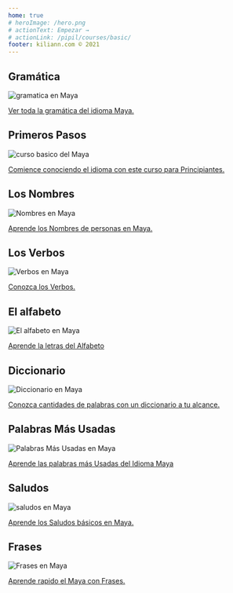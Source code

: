 ```yaml
---
home: true
# heroImage: /hero.png
# actionText: Empezar →
# actionLink: /pipil/courses/basic/
footer: kiliann.com © 2021 
---
```


<div class="features">
  <div class="feature">
    <h2>Gramática </h2>
    <img src="/home/grammar.jpg" alt="gramatica en Maya">
    <p><a href="/mx/maya/grammar/guide/">Ver toda la gramática del idioma Maya.</a></p>
  </div>
  <div class="feature">
    <h2>Primeros Pasos</h2>
    <img src="/home/courses.jpg" alt="curso basico del Maya">
    <p><a href="/mx/maya/courses/basic/">Comience conociendo el idioma con este curso para Principiantes.</a></p>
  </div>
  <div class="feature">
    <h2>Los Nombres</h2>
    <img src="/home/people.jpg" alt="Nombres en Maya">
    <p><a href="/mx/maya/vocabulary/people/">Aprende los Nombres de personas en Maya.</a></p>
  </div>
   <div class="feature">
    <h2>Los Verbos </h2>
    <img src="/home/verbs.png" alt="Verbos en Maya">
    <p><a href="/mx/maya/grammar/verbs/">Conozca los Verbos.</a></p>
  </div>
  <div class="feature">
    <h2>El alfabeto</h2>
    <img src="/home/alphabet.jpg" alt="El alfabeto en Maya">
    <p><a href="/mx/maya/grammar/alphabet/">Aprende la letras del Alfabeto</a></p>
  </div>
     <div class="feature">
    <h2>Diccionario</h2>
    <img src="/home/dictionary.jpg" alt="Diccionario en Maya">
    <p><a href="/mx/maya/dictionary/">Conozca cantidades de palabras con un diccionario a tu alcance.</a></p>
  </div>
  <div class="feature">
    <h2>Palabras Más Usadas</h2>
    <img src="/home/more_used.jpg" alt="Palabras Más Usadas en Maya">
    <p><a href="/mx/maya/vocabulary/more_used/">Aprende las palabras más Usadas del Idioma Maya</a></p>
  </div>
    <div class="feature">
    <h2>Saludos</h2>
    <img src="/home/greetings.jpg" alt="saludos en Maya">
    <p><a href="/mx/maya/vocabulary/greetings/">Aprende los Saludos básicos en Maya.</a></p>
  </div>
   <div class="feature">
    <h2>Frases</h2>
    <img src="/home/phrases.jpg" alt="Frases en Maya">
    <p><a href="/mx/maya/vocabulary/phrases/">Aprende rapido el Maya con Frases.</a></p>
  </div>
</div>

<!-- <counter/> -->